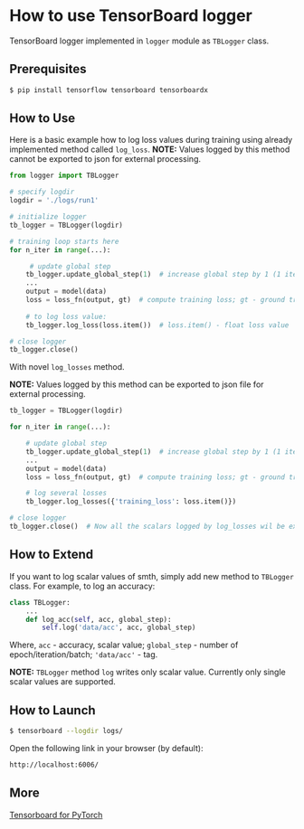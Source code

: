 # How to use TensorBoard logger

TensorBoard logger implemented in `logger` module as `TBLogger` class.

## Prerequisites

```bash
$ pip install tensorflow tensorboard tensorboardx
```

## How to Use

Here is a basic example how to log loss values during training using already implemented method called `log_loss`.
**NOTE:** Values logged by this method cannot be exported to json for external processing.

```python
from logger import TBLogger

# specify logdir
logdir = './logs/run1'

# initialize logger
tb_logger = TBLogger(logdir)

# training loop starts here
for n_iter in range(...):

     # update global step
    tb_logger.update_global_step(1)  # increase global step by 1 (1 iteration or epoch)
    ...
    output = model(data)
    loss = loss_fn(output, gt)  # compute training loss; gt - ground truth values
    
    # to log loss value:
    tb_logger.log_loss(loss.item())  # loss.item() - float loss value

# close logger
tb_logger.close()
```

With novel `log_losses` method.

**NOTE:** Values logged by this method can be exported to json file for external processing.

```python
tb_logger = TBLogger(logdir)

for n_iter in range(...):

    # update global step
    tb_logger.update_global_step(1)  # increase global step by 1 (1 iteration or epoch)
    ...
    output = model(data)
    loss = loss_fn(output, gt)  # compute training loss; gt - ground truth values

    # log several losses
    tb_logger.log_losses({'training_loss': loss.item()})

# close logger
tb_logger.close()  # Now all the scalars logged by log_losses wil be exported to the json file
```


## How to Extend

If you want to log scalar values of smth, simply add new method to `TBLogger` class. For example, to log an accuracy:

```python
class TBLogger:
    ...
    def log_acc(self, acc, global_step):
        self.log('data/acc', acc, global_step)
```

Where, `acc` - accuracy, scalar value; `global_step` - number of epoch/iteration/batch; `'data/acc'` - tag.

**NOTE:** `TBLogger` method `log` writes only scalar value. Currently only single scalar values are supported.  

## How to Launch

```bash
$ tensorboard --logdir logs/
```

Open the following link in your browser (by default):

```bash
http://localhost:6006/
```

## More

[Tensorboard for PyTorch](https://github.com/lanpa/tensorboardX)
